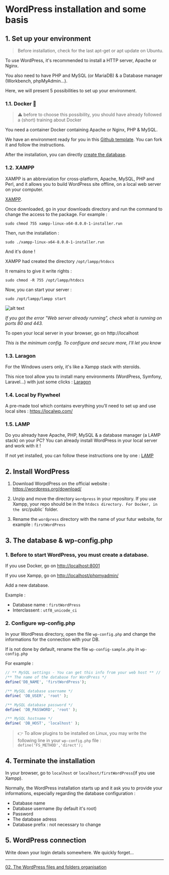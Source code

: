 # WordPress installation and some basis

## 1. Set up your environment

> Before installation, check for the last apt-get or apt update on Ubuntu.

To use WordPress, it's recommended to install a HTTP server, Apache or Nginx.

You also need to have PHP and MySQL (or MariaDB) & a Database manager (Workbench, phpMyAdmin...). 

Here, we will present 5 possibilities to set up your environment.


### 1.1. Docker 🐋

> ⚠️ before to choose this possibility, you should have already followed a (short) training about Docker

You need a container Docker containing Apache or Nginx, PHP & MySQL.

We have an environment ready for you in this [Github template](https://github.com/NicolasJamar/docker-env-php-wordpress). You can fork it and follow the instructions.

After the installation, you can directly [create the database](#3-the-database--wp-configphp).


### 1.2. XAMPP

XAMPP is an abbreviation for cross-platform, Apache, MySQL, PHP and Perl, and it allows you to build WordPress site offline, on a local web server on your computer. 

[XAMPP](https://www.apachefriends.org/download.html). 

Once downloaded, go in your downloads directory and run the command to change the access to the package. For example :  


```sudo chmod 755 xampp-linux-x64-8.0.0-1-installer.run```

Then, run the installation : 

```sudo ./xampp-linux-x64-8.0.0-1-installer.run``` 

And it's done !  

XAMPP had created the directory ```/opt/lampp/htdocs``` 

It remains to give it write rights :


```sudo chmod -R 755 /opt/lampp/htdocs```

Now, you can start your server :

```sudo /opt/lampp/lampp start```

![alt text](../images/optstart.png)

*If you got the error "Web server already running", check what is running on ports 80 and 443.*

To open your local server in your browser, go on http://localhost

*This is the minimum config. To configure and secure more, I'll let you know*


### 1.3. Laragon

For the Windows users only, it's like a Xampp stack with steroïds.

This nice tool allow you to install many environments (WordPress, Symfony, Laravel...) with just some clicks : [Laragon](https://laragon.org/)


### 1.4. Local by Flywheel

A pre-made tool which contains everything you’ll need to set up and use local sites : https://localwp.com/


### 1.5. LAMP

Do you already have Apache, PHP, MySQL & a database manager (a LAMP stack) on your PC? You can already install WordPress in your local server and work with it !

If not yet installed, you can follow these instructions one by one : [LAMP](https://www.digitalocean.com/community/tutorials/how-to-install-linux-apache-mysql-php-lamp-stack-on-ubuntu-20-04)



## 2. Install WordPress

1. Download WorpdPress on the official website : https://wordpress.org/download/ 

2. Unzip and move the directory `ẁordpress` in your repository. If you use Xampp, your repo should be in the `htdocs directory. For Docker, in the `src/public` folder.  

3. Rename the `wordpress` directory with the name of your futur website, for example : `firstWordPress`


## 3. The database & wp-config.php

### 1. Before to start WordPress, you must create a database. 

If you use Docker, go on [http://localhost:8001](http://localhost:8001)

If you use Xampp, go on [http://localhost/phpmyadmin/](http://localhost/phpmyadmin/)

Add a new database.

Example :  

- Database name : `firstWordPress` 
- Interclassent : `utf8_unicode_ci`

### 2. Configure wp-config.php

In your WordPress directory, open the file `wp-config.php` and change the informations for the connection with your DB.

If is not done by default, rename the file `wp-config-sample.php` in `wp-config.php`

For example :

```php
// ** MySQL settings - You can get this info from your web host ** //
/** The name of the database for WordPress */
define('DB_NAME', 'firstWordPress');

/** MySQL database username */
define( 'DB_USER', 'root' );

/** MySQL database password */
define( 'DB_PASSWORD', 'root' );

/** MySQL hostname */
define( 'DB_HOST', 'localhost' );
```


> 👉 To allow plugins to be installed on Linux, you may write the following line in your `wp-config.php` file : `define('FS_METHOD','direct');`


## 4. Terminate the installation

In your browser, go to `localhost` or `localhost/firstWordPress`(if you use Xampp).

Normally, the WordPress installation starts up and it ask you to provide your informations, especially regarding the database configuration :

- Database name 
- Database username (by default it's root)
- Password
- The database adress
- Database prefix : not necessary to change


## 5. WordPress connection

Write down your login details somewhere. We quickly forget...

-----

[02. The WordPress files and folders organisation](intro-02.filesstructure.md)
